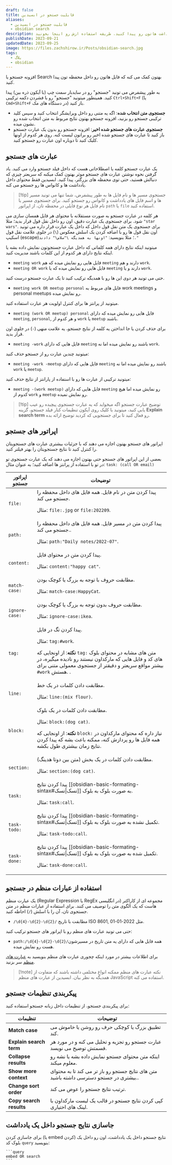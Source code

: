 ```yaml
---
draft: false
title: قابلیت جستجو در ابسیدین
aliases:
  - قابلیت جستجو در ابسیدین
  - obsidian search
description: ابسیدین یکی از بهترین ابزار های جستجو رو داره تا بتونید تر کمترین زمان یادداشت هاتون رو پیدا کنید. طریقه استفاده ازش رو اینجا بخونید.
publishDate: 2023-09-21
updatedDate: 2023-09-25
image: https://files.zachshirow.ir/Posts/obsidian-search.jpg
tags:
  - بلاگ
  - obsidian
---
```



افزونه جستجو یا Search بهتون کمک می کنه که فایل هاتون رو داخل محفظه تون پیدا کنید.

به طور پیشفرض می تونید "جستجو" رو در سایدبار سمت چپ (با آیکون ذره بین) پیدا کنید. همینطور میتونید "جستجو" رو با فشردن دکمه ترکیبی `Ctrl+Shift+F` (یا `Cmd+Shift+F` در دستگاه های مک) باز کنید.

- **جستجوی متن انتخاب شده**: اگه یه متنی رو داخل ویرایشگر انتخاب کنید و سپس کلید ترکیبی جستجو رو بزنید، افزونه جستجو بهتون نتایج مربوط به متن انتخاب شده رو نشون میده.
- **جستجوی عبارت های جستجو شده اخیر**: افزونه جستجو رو بدون یک عبارت جستجو باز کنید تا عبارت های جستجو شده اخیر رو براتون لیست کنه. روی هر کدوم از اونها کلیک کنید تا دوباره اون عبارت رو جستجو کنید.

## عبارت های جستجو

یک عبارت جستجو کلمه یا اصطلاحاتی هست که داخل فیلد جستجو وارد می کنید. یاد گرفتن نحوه نوشتن عبارت های جستجو موثر بهتون کمک میکنه که سریعتر چیزی که دنبالش هستید، حتی توی محفظه های بزرگتر، پیدا کنید. ابسیدین فقط محتوای داخل یادداشت ها و کانواس ها رو جستجو می کنه. 

> [!tip] جستجوی مسیر ها و نام فایل ها
> به طور پیشفرض، شما تنها می تونید مسیر ها و اسم فایل های یادداشت و کانواس رو جستجو کنید. برای جستجوی مسیر یا نام فایل هر نوع فایلی در محفظه تان، از اپراتور `path` یا `file` استفاده کنید. 

هر کلمه در عبارت جستجو به صورت مستقلانه با محتوای هر فایل همسان سازی می شود. برای جستجوی یک عبارت دقیق، اون رو داخل نقل قول قرار بدید؛ مثلا `"star wars"`. برای جستجوی یک متن نقل قول داخل که داخل یک عبارت قرار داره می تونید اون نقل قول ها رو با اضافه کردن یک اسلش معکوس (`\`) در جلوی علامت نقل قول اسکیپ (escape)؛ مثلا بنویسید: `"اونها به همدیگه \"سلام\" دادند."`

میتونید اینکه نتایج دارای همه کلماتی که داخل عبارت جستجوتون نمایش داده بشه یا اینکه نتایج دارای هر کدوم از این کلمات باشند مدیریت کنید.

- `meeting work` فایل هایی رو نمایش میده که هم `meeting` دارند و هم `work`.
- `meeting OR work` فایل هایی رو نمایش میده که یا `meeting` دارند و یا `work`.

حتی می تونید هر دوی این ها رو با همدیگه ترکیب کنید تا یک عبارت جستجو درست کنید. 

- `meeting work OR meetup personal` فایل های مربوط به work meetings و personal meetups رو نمایش میده.

میتونید از پرانتز ها برای کنترل اولویت هر عبارت استفاده کنید.

- `meeting (work OR meetup) personal` فایل هایی رو نمایش میده که دارای `meeting`, `personal`, و هر کدوم از `work` یا `meetup` باشند.

برای حذف کردن یا جا انداختن یه کلمه از نتایج جستجو، یه علامت منهی (`-`) در جلوی اون قرار بدید.

- `meeting -work` فایل هایی که دارای `meeting` باشند رو نمایش میده اما نه `work`.

میتونید چندین عبارت رو از جستجو حذف کنید: 

- `meeting -work -meetup` فایل هایی که دارای `meeting` باشند رو نمایش میده اما نه `work` یا `meetup`.

میتونید ترکیبی از عبارت ها رو با استفاده از پارانتز از نتایج حذف کنید:

- `meeting -(work meetup)` فایل هایی که دارای `meeting` رو نمایش میده اما هیچ کدوم از `work` و `meetup` رو نمایش نمیده.


> [!tip] توضیح عبارت جستجو
> اگه میخواید که یه عبارت جستجوی پیچیده رو عیب یابی کنید، میتونید با کلیک روی آیکون تنظیمات کنار فیلد جستجو، گزینه **Explain search term** رو فعال کنید تا برای جستجویی که کردید توضیح ارائه بده.

## اپراتور های جستجو

اپراتور های جستجو بهتون اجازه می دهند که با جزئیات بیشتری عبارت های جستجویتان را کنترل کنید تا نتایج جستجویتان را بهتر فیلتر کنید.

بعضی از این اپراتور های جستجو حتی بهتون اجازه می دهند که یک عبارت جستجوی تو در تو با استفاده از پرانتز ها اضافه کنید؛ به عنوان مثال: `task: (call OR email)` 


| اپراتور جستجو  | توضیحات                                                                                                                                                                                                              |
| -------------- | -------------------------------------------------------------------------------------------------------------------------------------------------------------------------------------------------------------------- |
| `file:`        | پیدا کردن متن در نام فایل. همه فایل های داخل محفظه را جستجو می کند.<p/>مثال: `file:.jpg` or `file:202209`.                                                                                                                      |
| `path:`        | پیدا کردن متن در مسیر فایل. همه فایل های داخل محفظه را جستجو می کند..<p/>مثال: `path:"Daily notes/2022-07"`.                                                                                                                     |
| `content:`     | پیدا کردن متن در محتوای فایل.<p/>مثال: `content:"happy cat"`.                                                                                                                                                        |
| `match-case:`  | مطابقت حروف با توجه به بزرگ یا کوچک بودن.<p/>مثال: `match-case:HappyCat`.                                                                                                                                                             |
| `ignore-case:` | مطابقت حروف بدون توجه به بزرگ یا کوچک بودن.<p/>مثال: `ignore-case:ikea`.                                                                                                                                                              |
| `tag:`         | پیدا کردن تگ در فایل.<p/>مثال: `tag:#work`.<p/>**نکته**: از اونجایی که `tag:` متن های مشابه در محتوای بلوک های کد و فایل هایی که مارکداون نیستند رو نادیده میگیره، در بیشتر مواقع سریعتر و دقیقتر از جستجوی معمولی متنی برای `#work` هستش. .     |
| `line:`        | مطابقت دادن کلمات در یک خط.<p/>مثال: `line:(mix flour)`.                                                                                                                                                       |
| `block:`       | مطابقت دادن کلمات در یک بلوک.<p/>مثال: `block:(dog cat)`.<p/>**نکته**: از اونجایی که `block:` نیاز داره که محتوای مارکداون در همه فایل ها رو پردازش کنه، ممکنه باعث بشه که پیدا کردن نتایج زمان بیشتری طول بکشه. |
| `section:`     | مطابقت دادن کلمات در یک بخش (متن بین دوتا هدینگ).<p/>مثال: `section:(dog cat)`.                                                                                                                       |
| `task:`        | پیدا کردن نتایج [[obsidian-basic-formating-sintax#تسک\|تسک]] به صورت بلوک به بلوک.<p/>مثال: `task:call`.                                                                                                   |
| `task-todo:`   | پیدا کردن نتایج [[obsidian-basic-formating-sintax#تسک\|تسک]] تکمیل نشده به صورت بلوک به بلوک.<p/>مثال: `task-todo:call`.                                                                               |
| `task-done:`   | پیدا کردن نتایج [[obsidian-basic-formating-sintax#تسک\|تسک]] تکمیل شده به صورت بلوک به بلوک.<p/>مثال: `task-done:call`.                                                                                  |

## استفاده از عبارات منظم در جستجو

یک عبارت منظم (Regular Expression یا RegEx در انگلیسی) مجموعه ای از کاراکتر هاست که یک الگوی متن را توصیف می کنند. برای استفاده از عبارات منظم در متن جستجوی تان، آن را با اسلش (`/`) احاطه کنید.

- `/\d{4}-\d{2}-\d{2}/` مطابقت با تاریخ ISO 8601, مثل 2022-01-01.

حتی می تونید عبارت های منظم رو با اپراتور های جستجو ترکیب کنید:

- `path:/\d{4}-\d{2}-\d{2}/`همه فایل هایی که دارای یه متن تاریخ در مسیرشون هست رو نمایش میده.

برای اطلاعات بیشتر در مورد اینکه چجوری عبارت های منظم بنویسید به [عبارت های منظم](https://developer.mozilla.org/en-US/docs/Web/JavaScript/Guide/Regular_Expressions) سر بزنید.

> [!note] نکته
> عبارت های منظم ممکنه انواع مختلفی داشته باشند که متفاوت از همدیگه به نظر بیان. ابسیدین از عبارت های منظم JavaScript استفاده می کنه. 

## پیکربندی تنظیمات جستجو

برای پیکربندی جستجو، از تنظیمات داخل زبانه جستجو استفاده کنید:

| تنظیمات                 | توضیحات                                                                     |
| ----------------------- | --------------------------------------------------------------------------- |
| **Match case**          | تطبیق بزرگ یا کوچکی حرف رو روشن یا خاموش می کند.                            |
| **Explain search term** | عبارت جستجو رو تجزیه و تحلیل می کنه و در مورد هر قسمتش توضیح می نویسد.      |
| **Collapse results**    | اینکه متن محتوای جستجو نمایش داده بشه یا نشه رو معلوم میکند.                      |
| **Show more context**   | متن های نتایج جستجو رو باز تر می کند تا به محتوای بیشتری در جستجو دسترسی داشته باشید..               |
| **Change sort order**   | ترتیب نتایج جستجو را عوض می کند.                                     |
| **Copy search results** | کپی کردن نتایج جستجو در قالب یک لیست مارکداون با لینک های اختیاری. |

## جاسازی نتایج جستجو داخل یک یادداشت

برای جاسازی کردن (یا embed کردن) نتایج جستجو داخل یک یادداشت، اون رو داخل یک بلوک کد `query` بنویسید:

<pre><code>```query
embed OR search
```</code></pre>
